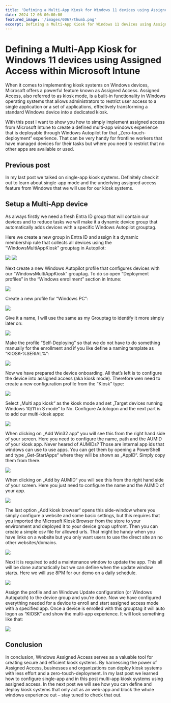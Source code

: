 ```yaml
---
title: 'Defining a Multi-App Kiosk for Windows 11 devices using Assigned Access within Microsoft Intune'
date: 2024-12-06 00:00:00
featured_image: '/images/0067/thumb.png'
excerpt: Defining a Multi-App Kiosk for Windows 11 devices using Assigned Access within Microsoft Intune
---
```


# Defining a Multi-App Kiosk for Windows 11 devices using Assigned Access within Microsoft Intune

When it comes to implementing kiosk systems on Windows devices, Microsoft offers a powerful feature known as Assigned Access. Assigned Access, also referred to as kiosk mode, is a built-in functionality in Windows operating systems that allows administrators to restrict user access to a single application or a set of applications, effectively transforming a standard Windows device into a dedicated kiosk.

With this post I want to show you how to simply implement assigned access from Microsoft Intune to create a defined multi-app windows experience that is deployable through Windows Autopilot for that „Zero-touch-deployment“ experience. That can be very handy for frontline workers that have managed devices for their tasks but where you need to restrict that no other apps are available or used.

## Previous post
In my last post we talked on single-app kiosk systems. Definitely check it out to learn about single-app mode and the underlying assigned access feature from Windows that we will use for our kiosk systems.

## Setup a Multi-App device
As always firstly we need a fresh Entra ID group that will contain our devices and to reduce tasks we will make it a dynamic device group that automatically adds devices with a specific Windows Autopilot grouptag.

Here we create a new group in Entra ID and assign it a dynamic membership rule that collects all devices using the “WindowsMultiAppKiosk” grouptag in Autopilot:

![](/images/0067/1.png)
![](/images/0067/2.png)

Next create a new Windows Autopilot profile that configures devices with our “WindowsMultiAppKiosk” grouptag. To do so open “Deployment profiles” in the “Windows enrollment” section in Intune:

![](/images/0067/3.png)

Create a new profile for “Windows PC”:

![](/images/0067/4.png)

Give it a name, I will use the same as my Grouptag to identify it more simply later on:

![](/images/0067/5.png)

Make the profile “Self-Deploying” so that we do not have to do something manually for the enrollment and if you like define a naming template as “KIOSK-%SERIAL%”:

![](/images/0067/6.png)

Now we have prepared the device onboarding. All that’s left is to configure the device into assigned access (aka kiosk mode). Therefore wen need to create a new configuration profile from the “Kiosk” type:

![](/images/0067/7.png)

Select „Multi app kiosk“ as the kiosk mode and set „Target devices running Windows 10/11 in S mode“ to No. Configure Autologon and the next part is to add our multi-kiosk apps:

![](/images/0067/8.png)

When clicking on „Add Win32 app“ you will see this from the right hand side of your screen. Here you need to configure the name, path and the AUMID of your kiosk app. Never heared of AUMIDs? Those are internal app ids that windows can use to use apps. You can get them by opening a PowerShell and type „Get-StartApps“ where they will be shown as „AppID“. Simply copy them from there.

![](/images/0067/9.png)

When clicking on „Add by AUMID“ you will see this from the right hand side of your screen. Here you just need to configure the name and the AUMID of your app.

![](/images/0067/10.png)

The last option „Add kiosk browser“ opens this side-window where you simply configure a website and some basic settings, but this requires that you imported the Microsoft Kiosk Browser from the store to your environment and deployed it to your device group upfront. Then you can create a simple csv file for allowed urls. That might be handy when you have links on a website but you only want users to use the direct site an no other websites/domains.

![](/images/0067/11.png)

Next it is required to add a maintenance window to update the app. This all will be done automatically but we can define when the update window starts. Here we will use 8PM for our demo on a daily schedule.

![](/images/0067/12.png)

Assign the profile and an Windows Update configuration (or Windows Autopatch) to the device group and you’re done. Now we have configured everything needed for a device to enroll and start assigned access mode with a specified app. Once a device is enrolled with this grouptag it will auto logon as “KIOSK” and show the multi-app experience. It will look something like that:

![](/images/0067/13.png)

## Conclusion
In conclusion, Windows Assigned Access serves as a valuable tool for creating secure and efficient kiosk systems. By harnessing the power of Assigned Access, businesses and organizations can deploy kiosk systems with less effort and a zero-touch-deployment. In my last post we learned how to configure single-app and in this post multi-app kiosk systems using assigned access. In the next post we will see how you can define and deploy kiosk systems that only act as an web-app and block the whole windows experience out – stay tuned to check that out.